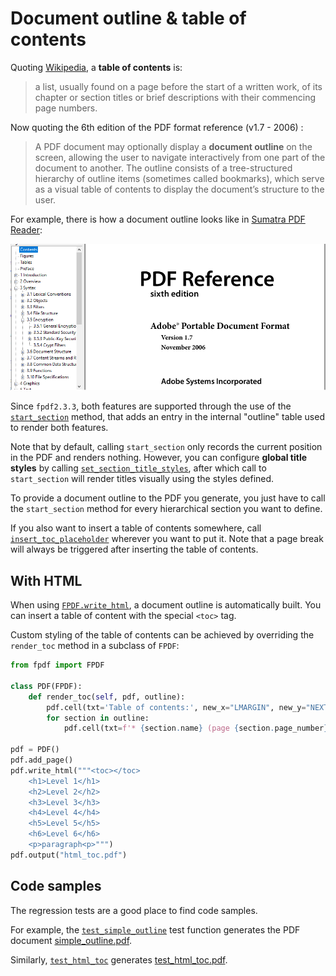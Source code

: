 # Document outline & table of contents #

Quoting [Wikipedia](https://en.wikipedia.org/wiki/Table_of_contents), a **table of contents** is:
> a list, usually found on a page before the start of a written work, of its chapter or section titles or brief descriptions with their commencing page numbers.

Now quoting the 6th edition of the PDF format reference (v1.7 - 2006) :
> A PDF document may optionally display a **document outline** on the screen, allowing the user to navigate interactively
> from one part of the document to another. The outline consists of a tree-structured hierarchy of outline items
> (sometimes called bookmarks), which serve as a visual table of contents to display the document’s structure to the user.

For example, there is how a document outline looks like in [Sumatra PDF Reader](https://www.sumatrapdfreader.org/free-pdf-reader.html):

![](document-outline.png)

Since `fpdf2.3.3`, both features are supported through the use of the [`start_section`](fpdf/fpdf.html#fpdf.fpdf.FPDF.start_section) method,
that adds an entry in the internal "outline" table used to render both features.

Note that by default, calling `start_section` only records the current position in the PDF and renders nothing.
However, you can configure **global title styles** by calling [`set_section_title_styles`](fpdf/fpdf.html#fpdf.fpdf.FPDF.set_section_title_styles),
after which call to `start_section` will render titles visually using the styles defined.

To provide a document outline to the PDF you generate, you just have to call the `start_section` method
for every hierarchical section you want to define.

If you also want to insert a table of contents somewhere,
call [`insert_toc_placeholder`](fpdf/fpdf.html#fpdf.fpdf.FPDF.insert_toc_placeholder)
wherever you want to put it.
Note that a page break will always be triggered after inserting the table of contents.

## With HTML ##

When using [`FPDF.write_html`](HTML.md), a document outline is automatically built.
You can insert a table of content with the special `<toc>` tag.

Custom styling of the table of contents can be achieved by overriding the `render_toc` method
in a subclass of `FPDF`:
```python
from fpdf import FPDF

class PDF(FPDF):
    def render_toc(self, pdf, outline):
        pdf.cell(txt='Table of contents:', new_x="LMARGIN", new_y="NEXT")
        for section in outline:
            pdf.cell(txt=f'* {section.name} (page {section.page_number})', new_x="LMARGIN", new_y="NEXT")

pdf = PDF()
pdf.add_page()
pdf.write_html("""<toc></toc>
    <h1>Level 1</h1>
    <h2>Level 2</h2>
    <h3>Level 3</h3>
    <h4>Level 4</h4>
    <h5>Level 5</h5>
    <h6>Level 6</h6>
    <p>paragraph<p>""")
pdf.output("html_toc.pdf")
```

## Code samples ##

The regression tests are a good place to find code samples.

For example, the [`test_simple_outline`](https://github.com/PyFPDF/fpdf2/blob/master/test/outline/test_outline.py) test function generates the PDF document [simple_outline.pdf](https://github.com/PyFPDF/fpdf2/blob/master/test/outline/simple_outline.pdf).

Similarly, [`test_html_toc`](https://github.com/PyFPDF/fpdf2/blob/master/test/outline/test_outline_html.py)
generates [test_html_toc.pdf](https://github.com/PyFPDF/fpdf2/blob/5453422bf560a909229c82e53eb516e44fea1817/test/outline/test_html_toc.pdf).
